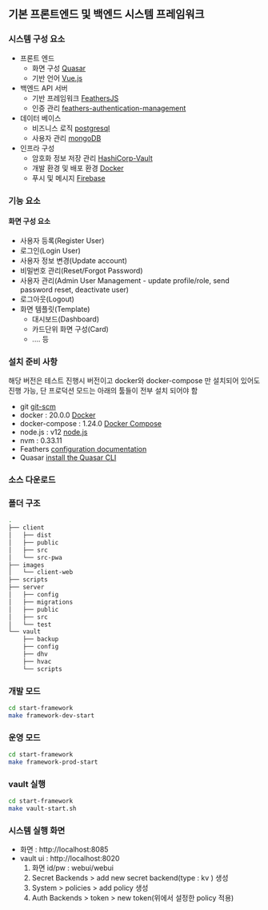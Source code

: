 ## 기본 프론트엔드 및 백엔드 시스템 프레임워크

### 시스템 구성 요소
* 프론트 엔드
    * 화면 구성 [Quasar](https://quasar.dev)
    * 기반 언어 [Vue.js](https://vuejs.org)
* 백엔드 API 서버
    * 기반 프레임워크 [FeathersJS](https://feathersjs.com/) 
    * 인증 관리 [feathers-authentication-management](https://github.com/feathers-plus/feathers-authentication-management)
* 데이터 베이스 
    * 비즈니스 로직 [postgresql](https://www.postgresql.org/)
    * 사용자 관리 [mongoDB](https://www.mongodb.com/)
* 인프라 구성
    * 암호화 정보 저장 관리 [HashiCorp-Vault](https://www.vaultproject.io/)
    * 개발 환경 및 배포 환경 [Docker](https://www.docker.com/)
    * 푸시 및 메시지 [Firebase](https://firebase.google.com/)
### 기능 요소
#### 화면 구성 요소 
- 사용자 등록(Register User)
- 로그인(Login User)
- 사용자 정보 변경(Update account)
- 비밀번호 관리(Reset/Forgot Password)
- 사용자 관리(Admin User Management - update profile/role, send password reset, deactivate user)
- 로그아웃(Logout)
- 화면 템플릿(Template)
    - 대시보드(Dashboard)
    - 카드단위 화면 구성(Card)
    - .... 등

### 설치 준비 사항

해당 버전은 테스트 진행시 버전이고 docker와 docker-compose 만 설치되어 있어도 진행 가능, 단 프로덕션 모드는 아래의 툴들이 전부 설치 되어야 함

* git [git-scm](https://git-scm.com/)
* docker : 20.0.0 [Docker](https://www.docker.com/)
* docker-compose : 1.24.0 [Docker Compose](https://docs.docker.com/compose/)
* node.js : v12 [node.js](https://nodejs.org/ko/)
* nvm : 0.33.11
* Feathers [configuration documentation](https://docs.feathersjs.com/api/configuration.html)
* Quasar [install the Quasar CLI](https://quasar.dev/quasar-cli/installation)

### 소스 다운로드 

### 폴더 구조
```sh
.
├── client
│   ├── dist
│   ├── public
│   ├── src
│   └── src-pwa
├── images
│   └── client-web
├── scripts
├── server
│   ├── config
│   ├── migrations
│   ├── public
│   ├── src
│   └── test
└── vault
    ├── backup
    ├── config
    ├── dhv
    ├── hvac
    └── scripts
```

### 개발 모드
```sh
cd start-framework
make framework-dev-start
```

### 운영 모드
```sh
cd start-framework
make framework-prod-start
```

### vault 실행
```sh
cd start-framework
make vault-start.sh
```

### 시스템 실행 화면

* 화면 : http://localhost:8085
* vault ui : http://localhost:8020
    1. 화면 id/pw : webui/webui
    2. Secret Backends > add new secret backend(type : kv ) 생성
    3. System > policies > add policy 생성
    4. Auth Backends > token > new token(위에서 설정한 policy 적용)